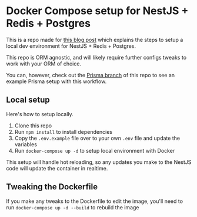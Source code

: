 # Docker Compose setup for NestJS + Redis + Postgres

This is a repo made for [this blog post](https://www.tomray.dev/nestjs-docker-compose-postgres) which explains the steps to setup a local dev environment for NestJS + Redis + Postgres.

This repo is ORM agnostic, and will likely require further configs tweaks to work with your ORM of choice.

You can, however, check out the [Prisma branch](https://github.com/tomwray13/nest-docker-postgres-prisma/tree/prisma-setup) of this repo to see an example Prisma setup with this workflow.

## Local setup

Here's how to setup locally.

1. Clone this repo
2. Run `npm install` to install dependencies
3. Copy the `.env.example` file over to your own `.env` file and update the variables
4. Run `docker-compose up -d` to setup local environment with Docker

This setup will handle hot reloading, so any updates you make to the NestJS code will update the container in realtime.

## Tweaking the Dockerfile

If you make any tweaks to the Dockerfile to edit the image, you'll need to run `docker-compose up -d --build` to rebuild the image
